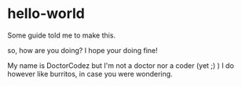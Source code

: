 # hello-world
Some guide told me to make this.

so, how are you doing? I hope your doing fine! 

My name is DoctorCodez but I'm not a doctor nor a coder (yet ;) )
I do however like burritos, in case you were wondering. 
